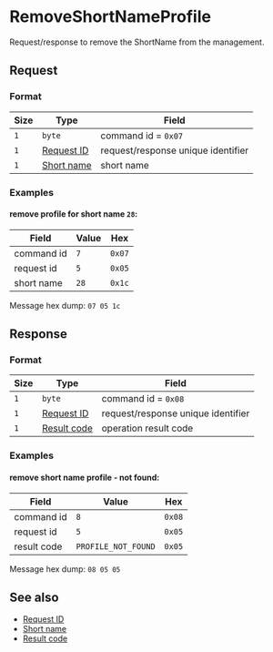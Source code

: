 # RemoveShortNameProfile

Request/response to remove the ShortName from the management.


## Request

### Format

| Size | Type                                 | Field                              |
| ---- | ------------------------------------ | ---------------------------------- |
| `1`  | `byte`                               | command id = `0x07`                |
| `1`  | [Request ID](../types.md#request-id) | request/response unique identifier |
| `1`  | [Short name](../types.md#short-name) | short name                         |

### Examples

#### remove profile for short name `28`:

| Field      | Value | Hex    |
| ---------- | ----- | ------ |
| command id | `7`   | `0x07` |
| request id | `5`   | `0x05` |
| short name | `28`  | `0x1c` |


Message hex dump: `07 05 1c`


## Response

### Format

| Size | Type                                   | Field                              |
| ---- | -------------------------------------- | ---------------------------------- |
| `1`  | `byte`                                 | command id = `0x08`                |
| `1`  | [Request ID](../types.md#request-id)   | request/response unique identifier |
| `1`  | [Result code](../types.md#result-code) | operation result code              |

### Examples

#### remove short name profile - not found:

| Field       | Value               | Hex    |
| ----------- | ------------------- | ------ |
| command id  | `8`                 | `0x08` |
| request id  | `5`                 | `0x05` |
| result code | `PROFILE_NOT_FOUND` | `0x05` |

Message hex dump: `08 05 05`


## See also

* [Request ID](../types.md#request-id)
* [Short name](../types.md#short-name)
* [Result code](../types.md#result-code)
